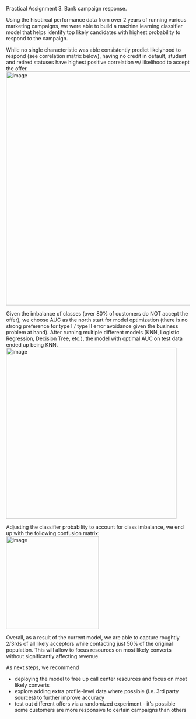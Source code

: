 Practical Assignment 3. Bank campaign response.

Using the hisotircal performance data from over 2 years of running various marketing campaigns, we were able to build a machine learning classifier model that helps identify top likely candidates with highest probability to respond to the campaign.

While no single characteristic was able consistently predict likelyhood to respond (see correlation matrix below), having no credit in default, student and retired statuses have highest positive correlation w/ likelihood to accept the offer.
<img width="639" alt="image" src="https://user-images.githubusercontent.com/63613300/214190655-c11a2ce0-2f61-43cc-9dc5-77c2f9b217d8.png">

Given the imbalance of classes (over 80% of customers do NOT accept the offer), we choose AUC as the north start for model optimization (there is no strong preference for type I / type II error avoidance given the business problem at hand). After running multiple different models (KNN, Logistic Regression, Decision Tree, etc.), the model with optimal AUC on test data ended up being KNN. 
<img width="467" alt="image" src="https://user-images.githubusercontent.com/63613300/214191380-3986a975-3e06-4a4f-8249-6f89220da8d1.png">

Adjusting the classifier probability to account for class imbalance, we end up with the following confusion matrix:
<img width="254" alt="image" src="https://user-images.githubusercontent.com/63613300/214191488-eb399542-bdf7-4bc1-8067-76728d41f7b8.png">

Overall, as a result of the current model, we are able to capture roughtly 2/3rds of all likely acceptors while contacting just 50% of the original population. This will allow to focus resources on most likely converts without significantly affecting revenue.

As next steps, we recommend
- deploying the model to free up call center resources and focus on most likely converts
- explore adding extra profile-level data where possible (i.e. 3rd party sources) to further improve accuracy
- test out different offers via a randomized experiment - it's possible some customers are more responsive to certain campaigns than others

